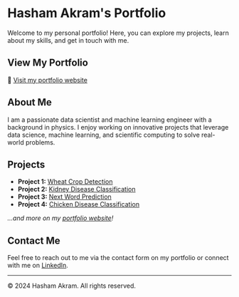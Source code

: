 

<!---
HashamAkram18/HashamAkram18 is a ✨ special ✨ repository because its `README.md` (this file) appears on your GitHub profile.
You can click the Preview link to take a look at your changes.
--->
# Hasham Akram's Portfolio

Welcome to my personal portfolio! Here, you can explore my projects, learn about my skills, and get in touch with me.

## View My Portfolio

🔗 [Visit my portfolio website](https://hashamakram18.github.io/Portfolio-Website/)

## About Me

I am a passionate data scientist and machine learning engineer with a background in physics. I enjoy working on innovative projects that leverage data science, machine learning, and scientific computing to solve real-world problems.

## Projects

- **Project 1:** [Wheat Crop Detection](#)
- **Project 2:** [Kidney Disease Classification](#)
- **Project 3:** [Next Word Prediction](#)
- **Project 4:** [Chicken Disease Classification](#)

*...and more on my [portfolio website](https://hashamakram18.github.io/Portfolio-Website/)!*

## Contact Me

Feel free to reach out to me via the contact form on my portfolio or connect with me on [LinkedIn](#).

---

© 2024 Hasham Akram. All rights reserved.
